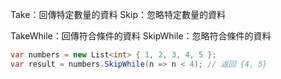 Take：回傳特定數量的資料
Skip：忽略特定數量的資料

TakeWhile：回傳符合條件的資料
SkipWhile：忽略符合條件的資料
```C#
var numbers = new List<int> { 1, 2, 3, 4, 5 };
var result = numbers.SkipWhile(n => n < 4); // 返回 {4, 5}

```
